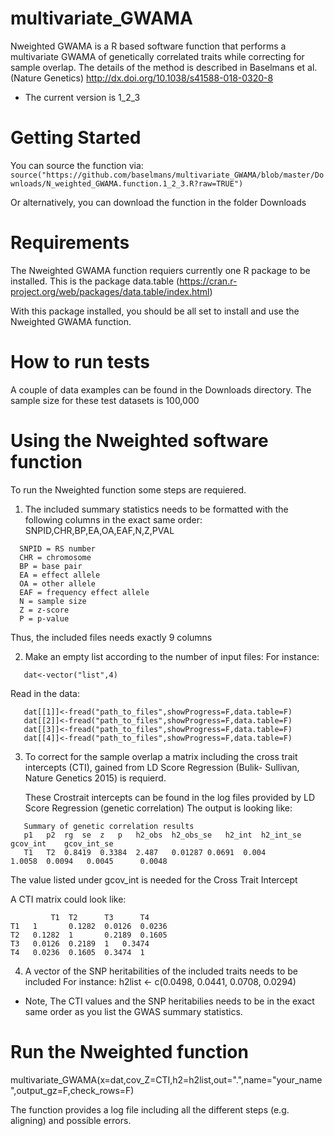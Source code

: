 # multivariate_GWAMA

Nweighted GWAMA is a R based software function that performs a multivariate GWAMA of genetically correlated traits while correcting for sample overlap. The details of the method is described in Baselmans et al. (Nature Genetics) http://dx.doi.org/10.1038/s41588-018-0320-8

* The current version is 1_2_3

# Getting Started

You can source the function via:
```source("https://github.com/baselmans/multivariate_GWAMA/blob/master/Downloads/N_weighted_GWAMA.function.1_2_3.R?raw=TRUE")```
 
Or alternatively, you can download the function in the folder Downloads

# Requirements

The Nweighted GWAMA function requiers currently one R package to be installed. This is the package data.table (https://cran.r-project.org/web/packages/data.table/index.html)  

With this package installed, you should be all set to install and use the Nweighted GWAMA function.

# How to run tests

A couple of data examples can be found in the Downloads directory. The sample size for these test datasets is 100,000

# Using the Nweighted software function

To run the Nweighted function some steps are requiered. 

1. The included summary statistics needs to be formatted with the following columns in the exact same order:
   SNPID,CHR,BP,EA,OA,EAF,N,Z,PVAL
 ```  
   SNPID = RS number
   CHR = chromosome
   BP = base pair
   EA = effect allele
   OA = other allele
   EAF = frequency effect allele
   N = sample size
   Z = z-score
   P = p-value
```   
   Thus, the included files needs exactly 9 columns

2. Make an empty list according to the number of input files:
   For instance: 
```   
   dat<-vector("list",4)
```   
   Read in the data:
```   
   dat[[1]]<-fread("path_to_files",showProgress=F,data.table=F)
   dat[[2]]<-fread("path_to_files",showProgress=F,data.table=F)
   dat[[3]]<-fread("path_to_files",showProgress=F,data.table=F)
   dat[[4]]<-fread("path_to_files",showProgress=F,data.table=F)
```

3. To correct for the sample overlap a matrix including the cross trait intercepts (CTI), gained from LD Score Regression (Bulik-          Sullivan, Nature Genetics 2015) is requierd.
   
   These Crostrait intercepts can be found in the log files provided by LD Score Regression (genetic correlation)
   The output is looking like:
```   
   Summary of genetic correlation results						
   p1	p2	rg	se	z	p	h2_obs	h2_obs_se	h2_int	h2_int_se	gcov_int	gcov_int_se
   T1	T2	0.8419	0.3384	2.487	0.01287	0.0691	0.004	       1.0058  0.0094  	0.0045	    0.0048

```
   The value listed under gcov_int is needed for the Cross Trait Intercept
   
   A CTI matrix could look like:
```  	
         T1	 T2      T3      T4
T1	 1       0.1282	 0.0126	 0.0236
T2	 0.1282	 1       0.2189	 0.1605
T3	 0.0126	 0.2189	 1	 0.3474
T4	 0.0236	 0.1605	 0.3474	 1
```
4.  A vector of the SNP heritabilities of the included traits needs to be included
    For instance: h2list <- c(0.0498, 0.0441, 0.0708, 0.0294)

* Note, The CTI values and the SNP heritabilies needs to be in the exact same order as you list the GWAS summary statistics.

# Run the Nweighted function
  multivariate_GWAMA(x=dat,cov_Z=CTI,h2=h2list,out=".",name="your_name",output_gz=F,check_rows=F)
  
  The function provides a log file including all the different steps (e.g. aligning) and possible errors. 


   

   
   
   
   
